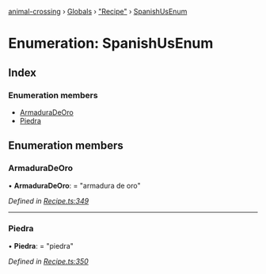 [animal-crossing](../README.md) › [Globals](../globals.md) › ["Recipe"](../modules/_recipe_.md) › [SpanishUsEnum](_recipe_.spanishusenum.md)

# Enumeration: SpanishUsEnum

## Index

### Enumeration members

* [ArmaduraDeOro](_recipe_.spanishusenum.md#armaduradeoro)
* [Piedra](_recipe_.spanishusenum.md#piedra)

## Enumeration members

###  ArmaduraDeOro

• **ArmaduraDeOro**: = "armadura de oro"

*Defined in [Recipe.ts:349](https://github.com/Norviah/animal-crossing/blob/738a792/module/types/Recipe.ts#L349)*

___

###  Piedra

• **Piedra**: = "piedra"

*Defined in [Recipe.ts:350](https://github.com/Norviah/animal-crossing/blob/738a792/module/types/Recipe.ts#L350)*
